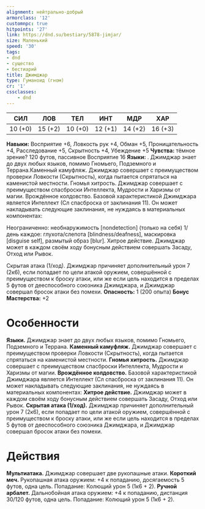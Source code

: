```yaml
---
alignment: нейтрально-добрый
armorclass: '12'
customnpc: true
hitpoints: '27'
link: https://dnd.su/bestiary/5878-jimjar/
size: Маленький
speed: '30'
tags:
- dnd
- существо
- бестиарий
title: Джимджар
type: Гуманоид (гном)
cr: '1'
cssclasses:
    - dnd
---
```



| СИЛ | ЛОВ | ТЕЛ | ИНТ | МДР | ХАР |
|---|---|---|---|---|---|
| 10 (+0) | 15 (+2) | 10 (+0) | 12 (+1) | 14 (+2) | 16 (+3) |
**Навыки:** Восприятие +6, Ловкость рук +4, Обман +5, Проницательность +4, Расследование +5, Скрытность +4, Убеждение +5
**Чувства:** тёмное зрение? 120 футов, пассивное Восприятие 16
**Языки:** . Джимджар знает до двух любых языков, помимо Гномьего, Подземного и Террана.Каменный камуфляж. Джимджар совершает с преимуществом проверки Ловкости (Скрытность), когда пытается спрятаться на каменистой местности.
Гномья хитрость. Джимджар совершает с преимуществом спасброски Интеллекта, Мудрости и Харизмы от магии.
Врождённое колдовство. Базовой характеристикой Джимджара является Интеллект (Сл спасброска от заклинания 11). Он может накладывать следующие заклинания, не нуждаясь в материальных компонентах:

Неограниченно: необнаружимость [nondetection] (только на себя) 
1/день каждое: глухота/слепота [blindness/deafness], маскировка [disguise self], размытый образ [blur].
Хитрое действие. Джимджар может в каждом своём ходу бонусным действием совершать Засаду, Отход или Рывок.

Скрытая атака (1/ход). Джимджар причиняет дополнительный урон 7 (2к6), если попадает по цели атакой оружием, совершённой с преимуществом к броску атаки, или же если цель находится в пределах 5 футов от дееспособного союзника Джимджара, и Джимджар совершал бросок атаки без помехи.
**Опасность:** 1 (200 опыта)
**Бонус Мастерства:** +2


# Особенности
**Языки.** Джимджар знает до двух любых языков, помимо Гномьего, Подземного и Террана.
**Каменный камуфляж.** Джимджар совершает с преимуществом проверки Ловкости (Скрытность), когда пытается спрятаться на каменистой местности.
**Гномья хитрость.** Джимджар совершает с преимуществом спасброски Интеллекта, Мудрости и Харизмы от магии.
**Врождённое колдовство.** Базовой характеристикой Джимджара является Интеллект (Сл спасброска от заклинания 11). Он может накладывать следующие заклинания, не нуждаясь в материальных компонентах:
**Хитрое действие.** Джимджар может в каждом своём ходу бонусным действием совершать Засаду, Отход или Рывок.
**Скрытая атака (1/ход).** Джимджар причиняет дополнительный урон 7 (2к6), если попадает по цели атакой оружием, совершённой с преимуществом к броску атаки, или же если цель находится в пределах 5 футов от дееспособного союзника Джимджара, и Джимджар совершал бросок атаки без помехи.


# Действия
**Мультиатака.** Джимджар совершает две рукопашные атаки.
**Короткий меч.** Рукопашная атака оружием: +4 к попаданию, досягаемость 5 футов, одна цель. Попадание: Колющий урон 5 (1к6 + 2).
**Ручной арбалет.** Дальнобойная атака оружием: +4 к попаданию, дистанция 30/120 футов, одна цель. Попадание: Колющий урон 5 (1к6 + 2).